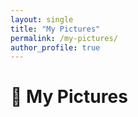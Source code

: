 ```yaml
---
layout: single
title: "My Pictures"
permalink: /my-pictures/
author_profile: true
---
```


# 📸 My Pictures
